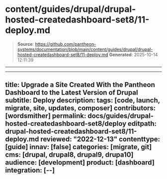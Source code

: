# content/guides/drupal/drupal-hosted-createdashboard-set8/11-deploy.md

> **Source**: https://github.com/pantheon-systems/documentation/blob/main/content/guides/drupal/drupal-hosted-createdashboard-set8/11-deploy.md
> **Generated**: 2025-10-14 12:11:39

---

---
title: Upgrade a Site Created With the Pantheon Dashboard to the Latest Version of Drupal
subtitle: Deploy
description: 
tags: [code, launch, migrate, site, updates, composer]
contributors: [wordsmither]
permalink: docs/guides/drupal-hosted-createdashboard-set8/deploy
editpath: drupal-hosted-createdashboard-set8/11-deploy.md
reviewed: "2022-12-13"
contenttype: [guide]
innav: [false]
categories: [migrate, git]
cms: [drupal, drupal8, drupal9, drupa10]
audience: [development]
product: [dashboard]
integration: [--]
---

<Partial file="drupal/deploy-live.md" />
